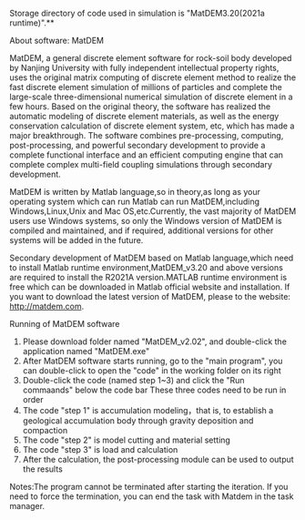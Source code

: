 Storage directory of code used in simulation is "MatDEM3.20(2021a runtime)".**

About software: MatDEM

MatDEM, a general discrete element software for rock-soil body developed by Nanjing University with fully independent intellectual property rights, uses the original matrix computing of discrete element method to realize the fast discrete element simulation of millions of particles and complete the large-scale three-dimensional numerical simulation of discrete element in a few hours. Based on the original theory, the software has realized the automatic modeling of discrete element materials, as well as the energy conservation calculation of discrete element system, etc, which has made a major breakthrough. The software combines pre-processing, computing, post-processing, and powerful secondary development to provide a complete functional interface and an efficient computing engine that can complete complex multi-field coupling simulations through secondary development.

MatDEM is written by Matlab language,so in theory,as long as your operating system which can run Matlab can run MatDEM,including Windows,Linux,Unix and Mac OS,etc.Currently, the vast majority of MatDEM users use Windows systems, so only the Windows version of MatDEM is compiled and maintained, and if required, additional versions for other systems will be added in the future.

Secondary development of MatDEM based on Matlab language,which need to install Matlab runtime environment,MatDEM_v3.20 and above versions are required to install the R2021A version.MATLAB runtime environment is free which can be downloaded in Matlab official website and installation. If you want to download the latest version of MatDEM, please to the website: http://matdem.com.

Running of MatDEM software

1. Please download folder named "MatDEM_v2.02", and double-click the application named "MatDEM.exe"
2. After MatDEM software starts running, go to the "main program", you can double-click to open the "code" in the working folder on its right
3. Double-click the code (named step 1~3) and click the "Run commaands" below the code bar
  These three codes need to be run in order
4. The code "step 1" is accumulation modeling，that is, to establish a geological accumulation body through gravity deposition and compaction
5. The code "step 2" is model cutting and material setting
6. The code "step 3" is load and calculation
7. After the calculation, the post-processing module can be used to output the results

Notes:The program cannot be terminated after starting the iteration. If you need to force the termination, you can end the task with Matdem in the task manager.